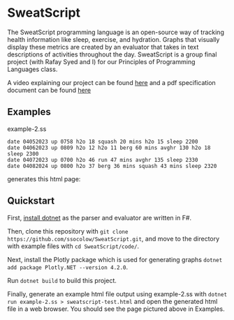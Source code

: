 # SweatScript
  
The SweatScript programming language is an open-source way of tracking health information like sleep, exercise, and hydration.  Graphs that visually display these metrics are created by an evaluator that takes in text descriptions of activities throughout the day.  SweatScript is a group final project (with Rafay Syed and I) for our Principles of Programming Languages class.  

A video explaining our project can be found [here](https://drive.google.com/file/d/13YSW_v95SYJZI9h1CKGNbrzBc8MXVOMw/view?usp=sharing) and a pdf specification document can be found [here](https://github.com/ssocolow/SweatScript/blob/main/docs/specification.pdf)  

## Examples
example-2.ss  
```
date 04052023 up 0758 h2o 18 squash 20 mins h2o 15 sleep 2200
date 04062023 up 0809 h2o 12 h2o 11 berg 60 mins avghr 130 h2o 18 sleep 2300
date 04072023 up 0700 h2o 46 run 47 mins avghr 135 sleep 2330
date 04082024 up 0800 h2o 37 berg 36 mins squash 43 mins sleep 2320
```
generates this html page:

## Quickstart
First, [install dotnet](https://dotnet.microsoft.com/en-us/download) as the parser and evaluator are written in F#.  

Then, clone this repository with `git clone https://github.com/ssocolow/SweatScript.git`, and move to the directory with example files with `cd SweatScript/code/`.  

Next, install the Plotly package which is used for generating graphs `dotnet add package Plotly.NET --version 4.2.0`.  

Run `dotnet build` to build this project.  

Finally, generate an example html file output using example-2.ss with `dotnet run example-2.ss > sweatscript-test.html` and open the generated html file in a web browser.  You should see the page pictured above in Examples.
